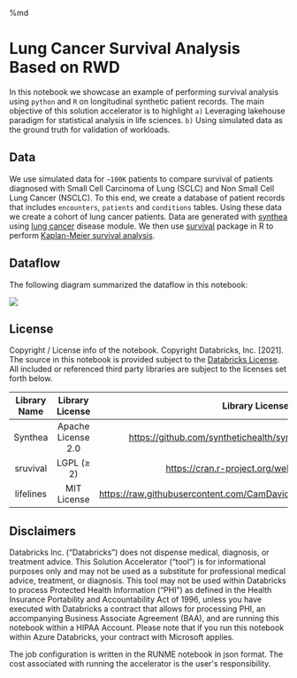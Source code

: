 %md
# Lung Cancer Survival Analysis Based on RWD
 
In this notebook we showcase an example of performing survival analysis using `python` and `R` on longitudinal synthetic patient records.
The main objective of this solution accelerator is to highlight `a)` Leveraging lakehouse paradigm for statistical analysis in life sciences.
`b)` Using simulated data as the ground truth for validation of workloads.
## Data
We use simulated data for `~100K` patients to compare survival of patients diagnosed with Small Cell Carcinoma of Lung (SCLC) and Non Small Cell Lung Cancer (NSCLC). To this end, we create a database of patient records that includes `encounters`, `patients` and `conditions` tables. Using these data we create a cohort of lung cancer patients.
Data are generated with [synthea](https://github.com/synthetichealth/synthea/wiki) using [lung cancer](https://synthetichealth.github.io/module-builder/#lung_cancer) disease module.
We then use [survival](https://cran.r-project.org/web/packages/survival/index.html) package in R to perform [Kaplan-Meier survival analysis](https://en.wikipedia.org/wiki/Kaplan%E2%80%93Meier_estimator).

## Dataflow
The following diagram summarized the dataflow in this notebook:
 
[![](https://mermaid.ink/img/pako:eNp1UktuwjAQvcrIa7hAFpUCBGhVsSjsEhRMPAFXzhj5g0qBW_RcPVNNHCQKrVfzee_Nx3NklRbIErYxfLeFxaggCM_6dQxY2XjFHcKOO4nkwGCljbARlqa5PZDbIk9AedqUFacKDTRaeIXLCEIScKf6_QVro-kTrzLQ7z9BmndF7PJXfJBXmoR0UtNdZpgjVdqTQ2Mfqg1ayKmWKqST-fB1CNrA7GKcIMtv-i3v6g4js-EfSTYblaN0kZ1gnCtuXSnCMkpNZdxDRxi3hMnxXUtKLmKErpTi3DUbs8GK_qT1p392UIq608wi63FzVqo9mhifwv3U05b2nFtv9nLPFaTE1cFKC95K2sDqmliBJHhb3rJe_mcpWaMKY9mWtju4rabAZT3WoGm4FOGEjhetgoVzaLBgSTAF1twrV7CCzgHqd5ftZeErtWFJzZXFHuPe6fmBKpY44_EKGkkeBm461PkHRPzeSw)](https://mermaid-js.github.io/mermaid-live-editor/edit/#pako:eNp1UktuwjAQvcrIa7hAFpUCBGhVsSjsEhRMPAFXzhj5g0qBW_RcPVNNHCQKrVfzee_Nx3NklRbIErYxfLeFxaggCM_6dQxY2XjFHcKOO4nkwGCljbARlqa5PZDbIk9AedqUFacKDTRaeIXLCEIScKf6_QVro-kTrzLQ7z9BmndF7PJXfJBXmoR0UtNdZpgjVdqTQ2Mfqg1ayKmWKqST-fB1CNrA7GKcIMtv-i3v6g4js-EfSTYblaN0kZ1gnCtuXSnCMkpNZdxDRxi3hMnxXUtKLmKErpTi3DUbs8GK_qT1p392UIq608wi63FzVqo9mhifwv3U05b2nFtv9nLPFaTE1cFKC95K2sDqmliBJHhb3rJe_mcpWaMKY9mWtju4rabAZT3WoGm4FOGEjhetgoVzaLBgSTAF1twrV7CCzgHqd5ftZeErtWFJzZXFHuPe6fmBKpY44_EKGkkeBm461PkHRPzeSw)

## License
Copyright / License info of the notebook. Copyright Databricks, Inc. [2021].  The source in this notebook is provided subject to the [Databricks License](https://databricks.com/db-license-source).  All included or referenced third party libraries are subject to the licenses set forth below.

|Library Name|Library License|Library License URL|Library Source URL| 
| :-: | :-:| :-: | :-:|
|Synthea|Apache License 2.0|https://github.com/synthetichealth/synthea/blob/master/LICENSE| https://github.com/synthetichealth/synthea|
|sruvival|LGPL (≥ 2)|https://cran.r-project.org/web/licenses/LGPL-2|https://cran.r-project.org/web/packages/survival/index.html|
|lifelines|MIT License|https://raw.githubusercontent.com/CamDavidsonPilon/lifelines/master/LICENSE|https://github.com/CamDavidsonPilon/lifelines|

## Disclaimers
Databricks Inc. (“Databricks”) does not dispense medical, diagnosis, or treatment advice. This Solution Accelerator (“tool”) is for informational purposes only and may not be used as a substitute for professional medical advice, treatment, or diagnosis. This tool may not be used within Databricks to process Protected Health Information (“PHI”) as defined in the Health Insurance Portability and Accountability Act of 1996, unless you have executed with Databricks a contract that allows for processing PHI, an accompanying Business Associate Agreement (BAA), and are running this notebook within a HIPAA Account. Please note that if you run this notebook within Azure Databricks, your contract with Microsoft applies.

The job configuration is written in the RUNME notebook in json format. The cost associated with running the accelerator is the user's responsibility.

